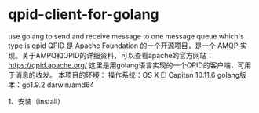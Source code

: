 # qpid-client-for-golang
use golang to send and receive message to one message queue which's type is qpid
QPID 是 Apache Foundation 的一个开源项目，是一个 AMQP 实现。关于AMPQ和QPID的详细资料，可以查看apache的官方网站：https://qpid.apache.org/
这里是用golang语言实现的一个QPID的客户端，可用于消息的收发。
本项目的环境：
操作系统：OS X El Capitan 10.11.6
golang版本：go1.9.2 darwin/amd64 

1、安装（install）


